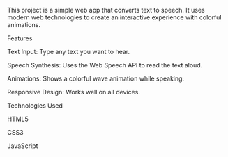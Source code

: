 This project is a simple web app that converts text to speech. It uses modern web technologies to create an interactive experience with colorful animations.


Features

Text Input: Type any text you want to hear.

Speech Synthesis: Uses the Web Speech API to read the text aloud.

Animations: Shows a colorful wave animation while speaking.

Responsive Design: Works well on all devices.


Technologies Used

HTML5

CSS3

JavaScript
